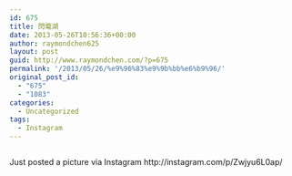 ```yaml
---
id: 675
title: 閃電湖
date: 2013-05-26T10:56:36+00:00
author: raymondchen625
layout: post
guid: http://www.raymondchen.com/?p=675
permalink: '/2013/05/26/%e9%96%83%e9%9b%bb%e6%b9%96/'
original_post_id:
  - "675"
  - "1083"
categories:
  - Uncategorized
tags:
  - Instagram
---
```

<div>
  <img style="max-width:600px;" alt="" src="http://distilleryimage5.s3.amazonaws.com/b43cb952c5ae11e2873d22000aaa0773_7.jpg" /></p> 
  
  <div>
    Just posted a picture via Instagram http://instagram.com/p/Zwjyu6L0ap/
  </div>
</div>